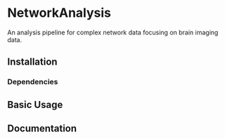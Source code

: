 # NetworkAnalysis
An analysis pipeline for complex network data focusing on brain imaging data.

## Installation

### Dependencies

## Basic Usage

## Documentation
